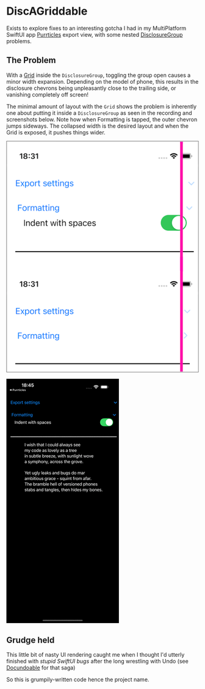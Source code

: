 # DiscAGriddable

Exists to explore fixes to an interesting gotcha I had in my MultiPlatform SwiftUI app [Purrticles][p1] export view, with some nested [DisclosureGroup][a1] problems.

## The Problem
With a [Grid][a2] inside the `DisclosureGroup`, toggling the group open causes a minor width expansion. Depending on the model of phone, this results in the disclosure chevrons being unpleasantly close to the trailing side, or vanishing completely off screen!

The minimal amount of layout with the `Grid` shows the problem is inherently one about putting it inside a `DisclosureGroup` as seen in the recording and screenshots below. Note how when Formatting is tapped, the outer chevron jumps sideways. The collapsed width is the desired layout and when the Grid is exposed, it pushes things wider.

![Two partial screenshots aligned vertically, with a pink line showing how controls moved sideways when the Formatting group expanded](TwistingBug.png "Two screenshots with alignment to show expansion")

![Gif showing the width changing when Formatting tapped](TwistingBug.gif "Recording of tapping ")

## Grudge held
This little bit of nasty UI rendering caught me when I thought I'd utterly finished with _stupid SwiftUI bugs_ after the long wrestling with Undo (see [Docundoable](../Docundoable/README.md) for that saga)

So this is grumpily-written code hence the project name.

[p1]: https://www.touchgram.com/purrticles
[a1]: https://developer.apple.com/documentation/swiftui/disclosuregroup
[a2]: https://developer.apple.com/documentation/swiftui/grid

